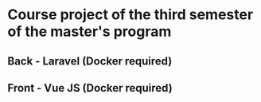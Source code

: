 # Course project of the third semester of the master's program
## Back - Laravel (Docker required)
## Front - Vue JS (Docker required)
